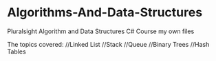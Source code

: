 # Algorithms-And-Data-Structures
Pluralsight Algorithm and Data Structures C# Course my own files

The topics covered:
//Linked List
//Stack
//Queue
//Binary Trees
//Hash Tables
